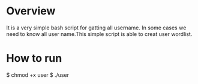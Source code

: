 Overview
=======
It is a very simple bash script for gatting all username.
In some cases we need to know all user name.This simple 
script is able to creat user wordlist.

How to run
=========

$ chmod +x user
$ ./user
